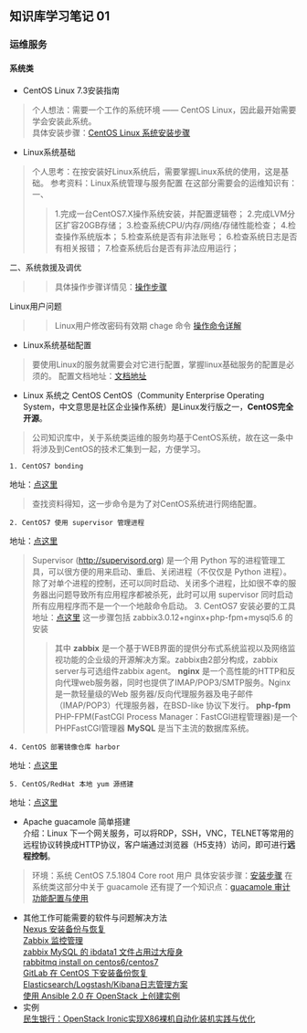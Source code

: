 ## 知识库学习笔记 01

### 运维服务

#### 系统类
- CentOS Linux 7.3安装指南  
> 个人想法：需要一个工作的系统环境 —— CentOS Linux，因此最开始需要学会安装此系统。  
具体安装步骤：[CentOS Linux 系统安装步骤](http://doc.tcloudsoft.com/pages/viewpage.action?pageId=6196228 "CentOS Linux 系统安装步骤")

- Linux系统基础  
> 个人思考：在按安装好Linux系统后，需要掌握Linux系统的使用，这是基础。
参考资料：Linux系统管理与服务配置
> 在这部分需要会的运维知识有：
一、
>>1.完成一台CentOS7.X操作系统安装，并配置逻辑卷；
2.完成LVM分区扩容20GB存储；
3.检查系统CPU/内存/网络/存储性能检查；
4.检查操作系统版本；
5.检查系统是否有非法账号；
6.检查系统日志是否有相关报错；
7.检查系统后台是否有非法应用运行；  
>
二、系统救援及调优
>>具体操作步骤详情见：[操作步骤](http://doc.tcloudsoft.com/pages/viewpage.action?pageId=6196202 "操作步骤")
>
Linux用户问题
>> Linux用户修改密码有效期 chage 命令
[操作命令详解](http://doc.tcloudsoft.com/pages/viewpage.action?pageId=11338092 "操作命令详解")

- Linux系统基础配置
> 要使用Linux的服务就需要会对它进行配置，掌握linux基础服务的配置是必须的。
配置文档地址：[文档地址](http://doc.tcloudsoft.com/pages/viewpage.action?pageId=7930272 "文档地址")

- Linux 系统之 CentOS 
CentOS（Community Enterprise Operating System，中文意思是社区企业操作系统）是Linux发行版之一，**CentOS完全开源**。
> 公司知识库中，关于系统类运维的服务均基于CentOS系统，故在这一条中将涉及到CentOS的技术汇集到一起，方便学习。

	1. CentOS7 bonding
地址：[点这里](http://doc.tcloudsoft.com/display/WiKi/centos7+bonding "点这里")
> 查找资料得知，这一步命令是为了对CentOS系统进行网络配置。

	2. CentOS7 使用 supervisor 管理进程 
地址：[点这里](http://doc.tcloudsoft.com/pages/viewpage.action?pageId=6194774 "点这里")
> Supervisor (http://supervisord.org) 是一个用 Python 写的进程管理工具，可以很方便的用来启动、重启、关闭进程（不仅仅是 Python 进程）。除了对单个进程的控制，还可以同时启动、关闭多个进程，比如很不幸的服务器出问题导致所有应用程序都被杀死，此时可以用 supervisor 同时启动所有应用程序而不是一个一个地敲命令启动。
	3. CentOS7 安装必要的工具
地址：[点这里](http://doc.tcloudsoft.com/display/WiKi/centos7.4+zabbix3.0.12+nginx+php-fpm+mysql5.6 "点这里")
> 这一步骤包括 zabbix3.0.12+nginx+php-fpm+mysql5.6 的安装
>> 其中 **zabbix** 是一个基于WEB界面的提供分布式系统监视以及网络监视功能的企业级的开源解决方案。zabbix由2部分构成，zabbix server与可选组件zabbix agent。
**nginx** 是一个高性能的HTTP和反向代理web服务器，同时也提供了IMAP/POP3/SMTP服务。Nginx是一款轻量级的Web 服务器/反向代理服务器及电子邮件（IMAP/POP3）代理服务器，在BSD-like 协议下发行。
**php-fpm** PHP-FPM(FastCGI Process Manager：FastCGI进程管理器)是一个PHPFastCGI管理器
**MySQL** 是当下主流的数据库系统。  

	4. CentOS 部署镜像仓库 harbor
地址：[点这里](http://doc.tcloudsoft.com/display/WiKi/harbor+on+centos7.4 "点这里")  

	5. CentOS/RedHat 本地 yum 源搭建 
地址：[点这里](http://doc.tcloudsoft.com/pages/viewpage.action?pageId=5144616 "点这里")


- Apache guacamole 简单搭建  
介绍：Linux 下一个网关服务，可以将RDP，SSH，VNC，TELNET等常用的远程协议转换成HTTP协议，客户端通过浏览器（H5支持）访问，即可进行**远程控制**。
> 环境：系统 CentOS 7.5.1804 Core root 用户
具体安装步骤：[安装步骤](http://doc.tcloudsoft.com/pages/viewpage.action?pageId=6194772 "安装步骤")
在系统类这部分中关于 guacamole 还有提了一个知识点：[guacamole 审计功能配置与使用](http://doc.tcloudsoft.com/pages/viewpage.action?pageId=13763448 "guacamole 审计功能配置与使用")
- 其他工作可能需要的软件与问题解决方法  
[Nexus 安装备份与恢复](http://doc.tcloudsoft.com/pages/viewpage.action?pageId=5144612 "Nexus 安装备份与恢复")  
[Zabbix 监控管理](http://doc.tcloudsoft.com/pages/viewpage.action?pageId=6197363 "Zabbix 监控管理")  
[zabbix MySQL 的 ibdata1 文件占用过大瘦身](http://doc.tcloudsoft.com/pages/viewpage.action?pageId=11075596 "zabbix MySQL 的 ibdata1 文件占用过大瘦身")  
[rabbitmq install on centos6/centos7](http://doc.tcloudsoft.com/pages/viewpage.action?pageId=6194787 "rabbitmq install on centos6/centos7")  
[GitLab 在 CentOS 下安装备份恢复](http://doc.tcloudsoft.com/pages/viewpage.action?pageId=5144602 "GitLab 在 CentOS 下安装备份恢复")  
[Elasticsearch/Logstash/Kibana日志管理方案](http://doc.tcloudsoft.com/pages/viewpage.action?pageId=5144610 "Elasticsearch/Logstash/Kibana日志管理方案")  
[使用 Ansible 2.0 在 OpenStack 上创建实例](http://doc.tcloudsoft.com/pages/viewpage.action?pageId=6194649 "使用 Ansible 2.0 在 OpenStack 上创建实例")  
- 实例  
[民生银行：OpenStack Ironic实现X86裸机自动化装机实践与优化](http://doc.tcloudsoft.com/pages/viewpage.action?pageId=6196323 "民生银行：OpenStack Ironic实现X86裸机自动化装机实践与优化")

